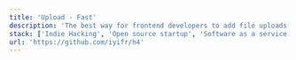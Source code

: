 ```yaml
---
title: 'Upload - Fast'
description: 'The best way for frontend developers to add file uploads to apps.'
stack: ['Indie Hacking', 'Open source startup', 'Software as a service']
url: 'https://github.com/iyifr/h4'
---
```

